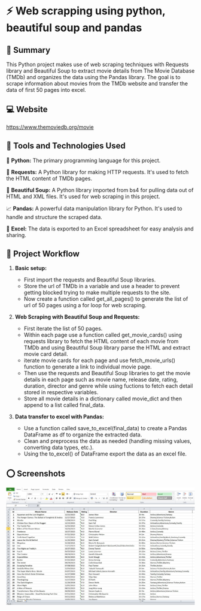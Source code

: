 
# :zap: Web scrapping using python, beautiful soup and pandas

## :page_facing_up: Summary
This Python project makes use of web scraping techniques with Requests library and Beautiful Soup to extract movie details from The Movie Database (TMDb) and organizes the data using the Pandas library. The goal is to scrape information about movies from the TMDb website and transfer the data of first 50 pages into excel.

## :computer: Website
https://www.themoviedb.org/movie


## :wrench: Tools and Technologies Used

:snake: **Python:** The primary programming language for this project.

:incoming_envelope: **Requests:** A Python library for making HTTP requests. It's used to fetch the HTML content of TMDb pages.

:stew: **Beautiful Soup:** A Python library imported from bs4 for pulling data out of HTML and XML files. It's used for web scraping in this project.

:chart_with_upwards_trend: **Pandas:** A powerful data manipulation library for Python. It's used to handle and structure the scraped data.

:newspaper: **Excel:** The data is exported to an Excel spreadsheet for easy analysis and sharing.


## :rocket: Project Workflow

1. **Basic setup:**
   - First import the requests and Beautiful Soup libraries.
   - Store the url of TMDb in a variable and use a header to prevent getting blocked trying to make multiple requests to the site.
   - Now create a function called get_all_pages() to generate the list of url of 50 pages using a for loop for web scraping.

2. **Web Scraping with Beautiful Soup and Requests:**
   - First iterate the list of 50 pages.
   - Within each page use a function called get_movie_cards() using requests library to fetch the HTML content of each movie from TMDb and using Beautiful Soup library parse the HTML and extract movie card detail.
   - iterate movie cards for each page and use fetch_movie_urls() function to generate a link to individual movie page.
   - Then use the requests and Beautiful Soup libraries to get the movie details in each page such as movie name, release date, rating, duration, director and genre while using fuctions to fetch each detail stored in respective variables.
   - Store all movie details in a dictionary called movie_dict and then append to a list called final_data.

3. **Data transfer to excel with Pandas:**
   - Use a function called save_to_excel(final_data) to create a Pandas DataFrame as df to organize the extracted data.
   - Clean and preprocess the data as needed (handling missing values, converting data types, etc.).
   - Using the to_excel() of DataFrame export the data as an excel file.


## :o: Screenshots

![Exported Data in Excel](https://github.com/Dewang06/Web-Scrapping-Project/blob/main/themoviedb_excel.JPG)
